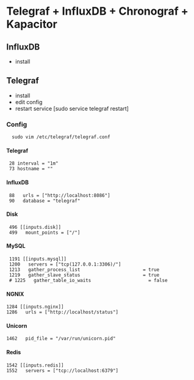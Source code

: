 # Telegraf + InfluxDB + Chronograf + Kapacitor

## InfluxDB
 - install

## Telegraf
 - install
 - edit config
 - restart service [sudo service telegraf restart]
### Config
```
  sudo vim /etc/telegraf/telegraf.conf
```
 
#### Telegraf
```
 28 interval = "1m"
 73 hostname = ""
```

#### InfluxDB
```
 88   urls = ["http://localhost:8086"]
 90   database = "telegraf"
```

#### Disk
```
 496 [[inputs.disk]]
 499   mount_points = ["/"]
```

#### MySQL
```
 1191 [[inputs.mysql]]
 1200   servers = ["tcp(127.0.0.1:3306)/"]
 1213   gather_process_list                       = true
 1219   gather_slave_status                       = true
 # 1225   gather_table_io_waits                     = false
```

#### NGNIX
```
1284 [[inputs.nginx]]
1286   urls = ["http://localhost/status"]
```

#### Unicorn
```
1462   pid_file = "/var/run/unicorn.pid"
```

#### Redis
```
1542 [[inputs.redis]]
1552   servers = ["tcp://localhost:6379"]
```
